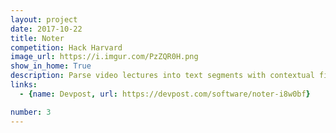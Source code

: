 ```yaml
---
layout: project
date: 2017-10-22
title: Noter
competition: Hack Harvard
image_url: https://i.imgur.com/PzZQR0H.png
show_in_home: True
description: Parse video lectures into text segments with contextual figures for study notes
links:
  - {name: Devpost, url: https://devpost.com/software/noter-i8w0bf}

number: 3
---
```

